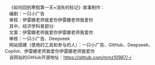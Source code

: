 &ensp;&ensp;《如何回到寒假第一天×消失的标记》故事制作：  
&ensp;&ensp;编剧：一只小广告  
&ensp;&ensp;审核：伊雷娜老师我爱你伊雷娜老师我爱你  
&ensp;&ensp;其中，经济学科普部分:  
&ensp;&ensp;文案：伊雷娜老师我爱你伊雷娜老师我爱你  
&ensp;&ensp;审核：一只小广告、Deepseek  
&ensp;&ensp;网站搭建（使用的工具和参与的人）：一只小广告、GitHub、Deepseek、Copilot、伊雷娜老师我爱你伊雷娜老师我爱你  
&ensp;&ensp;该网站的GitHub开源地址：https://github.com/mmz10987/-/  
